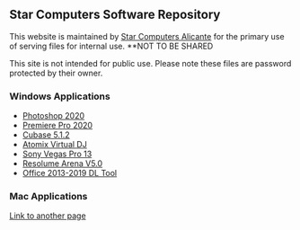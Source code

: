 ## Star Computers Software Repository

This website is maintained by [Star Computers Alicante](https://starcomputers.es) for the primary use of serving files for 
internal use. **NOT TO BE SHARED

This site is not intended for public use. Please note these files are password protected by their owner.

### Windows Applications

- [Photoshop 2020](https://thinfi.com/mdid)
- [Premiere Pro 2020](https://thinfi.com/mdif)
- [Cubase 5.1.2](https://thinfi.com/mdi7)
- [Atomix Virtual DJ](https://thinfi.com/mdij)
- [Sony Vegas Pro 13](https://thinfi.com/mdik)
- [Resolume Arena V5.0](https://thinfi.com/mdiv)
- [Office 2013-2019 DL Tool](https://thinfi.com/mdix)

### Mac Applications
 
[Link to another page](./another-page.html)
